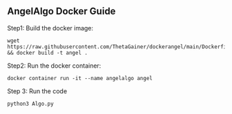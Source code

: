 ## AngelAlgo Docker Guide

Step1: Build the docker image:
```
wget https://raw.githubusercontent.com/ThetaGainer/dockerangel/main/Dockerfile && docker build -t angel .
```

Step2: Run the docker container:
```
docker container run -it --name angelalgo angel
```

Step 3: Run the code
```
python3 Algo.py
```
